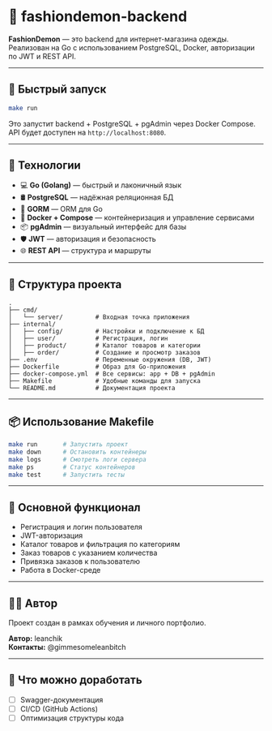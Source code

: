 # 🧥 fashiondemon-backend

**FashionDemon** — это backend для интернет-магазина одежды. Реализован на Go с использованием PostgreSQL, Docker, авторизации по JWT и REST API.

---

## 🚀 Быстрый запуск

```bash
make run
```

Это запустит backend + PostgreSQL + pgAdmin через Docker Compose.  
API будет доступен на `http://localhost:8080`.

---

## 🧰 Технологии

- 💻 **Go (Golang)** — быстрый и лаконичный язык
- 🛢️ **PostgreSQL** — надёжная реляционная БД
- 🔄 **GORM** — ORM для Go
- 🐳 **Docker + Compose** — контейнеризация и управление сервисами
- 📦 **pgAdmin** — визуальный интерфейс для базы
- 🛡️ **JWT** — авторизация и безопасность
- 🌐 **REST API** — структура и маршруты

---

## 📁 Структура проекта

```text
.
├── cmd/
│   └── server/         # Входная точка приложения
├── internal/
│   ├── config/         # Настройки и подключение к БД
│   ├── user/           # Регистрация, логин
│   ├── product/        # Каталог товаров и категории
│   ├── order/          # Создание и просмотр заказов
├── .env                # Переменные окружения (DB, JWT)
├── Dockerfile          # Образ для Go-приложения
├── docker-compose.yml  # Все сервисы: app + DB + pgAdmin
├── Makefile            # Удобные команды для запуска
└── README.md           # Документация проекта
```

---

## 📦 Использование Makefile

```bash
make run       # Запустить проект
make down      # Остановить контейнеры
make logs      # Смотреть логи сервера
make ps        # Статус контейнеров
make test      # Запустить тесты
```

---

## 📌 Основной функционал

- Регистрация и логин пользователя
- JWT-авторизация
- Каталог товаров и фильтрация по категориям
- Заказ товаров с указанием количества
- Привязка заказов к пользователю
- Работа в Docker-среде

---

## 👨‍💻 Автор

Проект создан в рамках обучения и личного портфолио.

**Автор:** leanchik  
**Контакты:** @gimmesomeleanbitch

---

## 🧠 Что можно доработать

- [ ] Swagger-документация
- [ ] CI/CD (GitHub Actions)
- [ ] Оптимизация структуры кода
